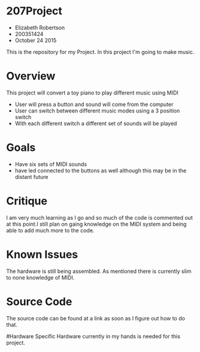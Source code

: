 # 207Project
 - Elizabeth Robertson
 - 200351424
 - October 24 2015

This is the repository for my Project.
In this project I'm going to make music. 


# Overview
This project will convert a toy piano to play different music using MIDI
  - User will press a button and sound will come from the computer
  - User can switch between different music modes using a 3 position switch
  - With each different switch a different set of sounds will be played

# Goals
 - Have six sets of MIDI sounds
 - have led connected to the buttons as well although this may be in the distant future

# Critique
I am very much learning as I go and so much of the code is commented out at this point.I still plan on gaing knowledge on the MIDI system and being able to add much more to the code.

# Known Issues
The hardware is still being assembled. As mentioned there is currently slim to none knowledge of MIDI.

# Source Code
The source code can be found at a link as soon as I figure out how to do that.

#Hardware
Specific Hardware currently in my hands is needed for this project.



